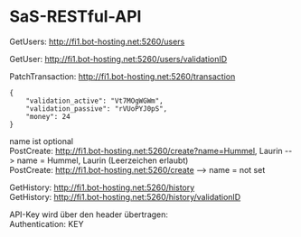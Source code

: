 # SaS-RESTful-API


GetUsers: http://fi1.bot-hosting.net:5260/users

GetUser: http://fi1.bot-hosting.net:5260/users/validationID

PatchTransaction: http://fi1.bot-hosting.net:5260/transaction <br>
```
{
    "validation_active": "Vt7MOgWGWm",
    "validation_passive": "rVUoPYJ0pS",
    "money": 24
}
```

name ist optional <br>
PostCreate: http://fi1.bot-hosting.net:5260/create?name=Hummel, Laurin      --> name = Hummel, Laurin (Leerzeichen erlaubt) <br>
PostCreate: http://fi1.bot-hosting.net:5260/create                          --> name = not set


GetHistory: http://fi1.bot-hosting.net:5260/history <br>
GetHistory: http://fi1.bot-hosting.net:5260/history/validationID

API-Key wird über den header übertragen: <br>
Authentication: KEY

